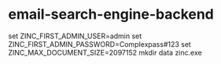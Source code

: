 # email-search-engine-backend

set ZINC_FIRST_ADMIN_USER=admin
set ZINC_FIRST_ADMIN_PASSWORD=Complexpass#123
set ZINC_MAX_DOCUMENT_SIZE=2097152
mkdir data
zinc.exe
